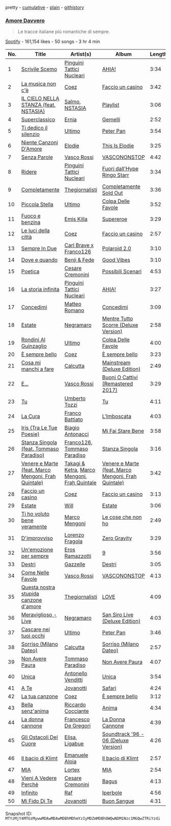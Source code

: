 pretty - [cumulative](/playlists/cumulative/37i9dQZF1DWTbGYZ9Pq4TH.md) - [plain](/playlists/plain/37i9dQZF1DWTbGYZ9Pq4TH) - [githistory](https://github.githistory.xyz/mackorone/spotify-playlist-archive/blob/main/playlists/plain/37i9dQZF1DWTbGYZ9Pq4TH)

### [Amore Davvero](https://open.spotify.com/playlist/37i9dQZF1DWTbGYZ9Pq4TH)

> Le tracce italiane più romantiche di sempre.

[Spotify](https://open.spotify.com/user/spotify) - 161,154 likes - 50 songs - 3 hr 4 min

| No. | Title | Artist(s) | Album | Length |
|---|---|---|---|---|
| 1 | [Scrivile Scemo](https://open.spotify.com/track/71r3UlkV7sWvUYjas5paqi) | [Pinguini Tattici Nucleari](https://open.spotify.com/artist/6RdcIWVKYYzNzjQRd3oyHS) | [AHIA!](https://open.spotify.com/album/0b2peKNz7zmn4xIxfPBUPa) | 3:34 |
| 2 | [La musica non c'è](https://open.spotify.com/track/7MMJa7cjMadOSR6CFWvB1x) | [Coez](https://open.spotify.com/artist/5dXlc7MnpaTeUIsHLVe3n4) | [Faccio un casino](https://open.spotify.com/album/3aKazjcDl544T21siS8lDp) | 3:42 |
| 3 | [IL CIELO NELLA STANZA \(feat\. NSTASIA\)](https://open.spotify.com/track/2fkVZYFv9hOejIsLzZy8ad) | [Salmo](https://open.spotify.com/artist/3hBQ4zniNdQf1cqqo6hzuW), [NSTASIA](https://open.spotify.com/artist/2BBgFkNBBMln3m2G2Bm2bt) | [Playlist](https://open.spotify.com/album/5F6r4JU7TdqI8YOWzj6Fyn) | 3:06 |
| 4 | [Superclassico](https://open.spotify.com/track/6Ahg1hncxUdK0ICqU03BCu) | [Ernia](https://open.spotify.com/artist/3fhMfkPPzksWuw0hEm4ldm) | [Gemelli](https://open.spotify.com/album/3LXvt5r3boBy4sQQpxmsi9) | 2:52 |
| 5 | [Ti dedico il silenzio](https://open.spotify.com/track/6GLmGfALwjzCaOiHwgfU7g) | [Ultimo](https://open.spotify.com/artist/3hN3iJMbbBmqBSAMx5veDa) | [Peter Pan](https://open.spotify.com/album/7E0zdJM8KYDRa5lQeAfEYi) | 3:54 |
| 6 | [Niente Canzoni D'Amore](https://open.spotify.com/track/3Pqm4BPjluxMX3afwDlKy5) | [Elodie](https://open.spotify.com/artist/7GgpsUpkj3olseoaTY7TEY) | [This Is Elodie](https://open.spotify.com/album/3EREGNLTHWi1SZCoDKT4Pd) | 3:25 |
| 7 | [Senza Parole](https://open.spotify.com/track/1myKwR6JbIvo1iKY8nOzbc) | [Vasco Rossi](https://open.spotify.com/artist/5l4nhyz8876RhgE2d18h65) | [VASCONONSTOP](https://open.spotify.com/album/1UegELBIi5854L79kswXuE) | 4:42 |
| 8 | [Ridere](https://open.spotify.com/track/5LZVK19ieaV8Mk9FsqTL3F) | [Pinguini Tattici Nucleari](https://open.spotify.com/artist/6RdcIWVKYYzNzjQRd3oyHS) | [Fuori dall'Hype Ringo Starr](https://open.spotify.com/album/56JsicBPrw88plclhKK74J) | 3:34 |
| 9 | [Completamente](https://open.spotify.com/track/7sh95K3HXkne9mVYDOIRWs) | [Thegiornalisti](https://open.spotify.com/artist/6YBgd2LKccEB3pX6UaW1Yp) | [Completamente Sold Out](https://open.spotify.com/album/2UsIHnX2RaOOQVkpspAYDj) | 3:36 |
| 10 | [Piccola Stella](https://open.spotify.com/track/6sLBJkMyZIkGevtpYgeotT) | [Ultimo](https://open.spotify.com/artist/3hN3iJMbbBmqBSAMx5veDa) | [Colpa Delle Favole](https://open.spotify.com/album/7ynNnkdYfFsjMxvfecxAWy) | 3:52 |
| 11 | [Fuoco e benzina](https://open.spotify.com/track/4Fs1sEg9Mwn6vykFD89xvc) | [Emis Killa](https://open.spotify.com/artist/6FtwCmLY6L1sqvjaQ2lV6G) | [Supereroe](https://open.spotify.com/album/67g3eUjlYFB7EkhS1pjKe4) | 3:29 |
| 12 | [Le luci della città](https://open.spotify.com/track/381VH1JFj9q08V1OMlPU5m) | [Coez](https://open.spotify.com/artist/5dXlc7MnpaTeUIsHLVe3n4) | [Faccio un casino](https://open.spotify.com/album/3aKazjcDl544T21siS8lDp) | 2:57 |
| 13 | [Sempre In Due](https://open.spotify.com/track/6ElWuGFrYbsf2mdHWUoGCk) | [Carl Brave x Franco126](https://open.spotify.com/artist/6p2OF8M4ob4KovaU0SUX4b) | [Polaroid 2.0](https://open.spotify.com/album/3RPTwOmoZNB0gNyUKscixz) | 3:10 |
| 14 | [Dove e quando](https://open.spotify.com/track/5XM7tx8ovQ9UrYqUowW1AK) | [Benji & Fede](https://open.spotify.com/artist/2nftqfbLohpDYzY8VUlvbm) | [Good Vibes](https://open.spotify.com/album/77QYi88mcI4qXClwTAwxjg) | 3:10 |
| 15 | [Poetica](https://open.spotify.com/track/07qo9gnLM488CUr0EtgIA1) | [Cesare Cremonini](https://open.spotify.com/artist/396Jr76018oUMR6QBnqT8T) | [Possibili Scenari](https://open.spotify.com/album/1tcX4ysSZEeMMshVVbkkDa) | 4:53 |
| 16 | [La storia infinita](https://open.spotify.com/track/2r1SRt8bhtR6a9bMRR0AgV) | [Pinguini Tattici Nucleari](https://open.spotify.com/artist/6RdcIWVKYYzNzjQRd3oyHS) | [AHIA!](https://open.spotify.com/album/0b2peKNz7zmn4xIxfPBUPa) | 3:27 |
| 17 | [Concedimi](https://open.spotify.com/track/0pFjYM7JdNJhjuooMgesks) | [Matteo Romano](https://open.spotify.com/artist/5Imsy0ZXNi7uWLJpP5dZ8b) | [Concedimi](https://open.spotify.com/album/3aunYOAreqjC6cdHn6iOaJ) | 3:09 |
| 18 | [Estate](https://open.spotify.com/track/7nd1mwoAAFtJjmjfdyOUwg) | [Negramaro](https://open.spotify.com/artist/1X9iZlQXfAAx4Vvmlqeao7) | [Mentre Tutto Scorre \(Deluxe Version\)](https://open.spotify.com/album/4wPMtE1vSjjAPbNN4mUX86) | 2:58 |
| 19 | [Rondini Al Guinzaglio](https://open.spotify.com/track/1jhHPnmgZepKU8qX4VhRZ0) | [Ultimo](https://open.spotify.com/artist/3hN3iJMbbBmqBSAMx5veDa) | [Colpa Delle Favole](https://open.spotify.com/album/7ynNnkdYfFsjMxvfecxAWy) | 4:00 |
| 20 | [È sempre bello](https://open.spotify.com/track/6IdiuMw1FSAvU3e6bgWQVX) | [Coez](https://open.spotify.com/artist/5dXlc7MnpaTeUIsHLVe3n4) | [È sempre bello](https://open.spotify.com/album/10qyDIB3pverR0MvhOFDVy) | 3:23 |
| 21 | [Cosa mi manchi a fare](https://open.spotify.com/track/7L8cIUKXToCr6PV9hFoX3Q) | [Calcutta ](https://open.spotify.com/artist/582KhTHEVOONNQLmQ5612r) | [Mainstream \(Deluxe Edition\)](https://open.spotify.com/album/11dh7pT3FRrGkI3TXl0e4k) | 2:49 |
| 22 | [E...](https://open.spotify.com/track/2hfBefasNaEEgnxD4Pdsar) | [Vasco Rossi](https://open.spotify.com/artist/5l4nhyz8876RhgE2d18h65) | [Buoni O Cattivi \(Remastered 2017\)](https://open.spotify.com/album/6qD7I2PTgtLMutPuanRjwL) | 3:29 |
| 23 | [Tu](https://open.spotify.com/track/6Gbc24EJdvZgpY0b5pNxhA) | [Umberto Tozzi](https://open.spotify.com/artist/00w9sdZ78mWArooTmiSTld) | [Tu](https://open.spotify.com/album/0RCpPk09zv72rYvQbRVB6C) | 4:11 |
| 24 | [La Cura](https://open.spotify.com/track/3sc9YIcDSPCXsQ0zzX3JLW) | [Franco Battiato](https://open.spotify.com/artist/4lianjyuR1tqf6oUX8kjrZ) | [L'Imboscata](https://open.spotify.com/album/6Ws5YQCEOfwmpTK01EALgv) | 4:03 |
| 25 | [Iris \(Tra Le Tue Poesie\)](https://open.spotify.com/track/1of8D9YF8T2nkLuk30JZNX) | [Biagio Antonacci](https://open.spotify.com/artist/0Qd65xBSFzdm3zCEu2ThQF) | [Mi Fai Stare Bene](https://open.spotify.com/album/5RUMRiHZj0cbk46Ttie5mZ) | 3:58 |
| 26 | [Stanza Singola \(feat\. Tommaso Paradiso\)](https://open.spotify.com/track/23hpOtox5sIuRqVBVVJxsO) | [Franco126](https://open.spotify.com/artist/2KkO9uXHF9BVNJASjLekAc), [Tommaso Paradiso](https://open.spotify.com/artist/47z0zz9ZMCn9GBiPRTn5Bc) | [Stanza Singola](https://open.spotify.com/album/5f2LuFGKudyDDp9d93Qvvc) | 3:16 |
| 27 | [Venere e Marte \(feat\. Marco Mengoni, Frah Quintale\)](https://open.spotify.com/track/4O3sAZoZDIhNRcfHNuU4Ps) | [Takagi & Ketra](https://open.spotify.com/artist/76UCIJTB0jcJvBaL0CdIqx), [Marco Mengoni](https://open.spotify.com/artist/3xGlLcG9CUrs5MvFkSLOS5), [Frah Quintale](https://open.spotify.com/artist/7BgEOZ9w3Y4IMShXTMu1nN) | [Venere e Marte \(feat\. Marco Mengoni, Frah Quintale\)](https://open.spotify.com/album/3qc7zx8OrCXDqzs7qa8l7P) | 3:42 |
| 28 | [Faccio un casino](https://open.spotify.com/track/6qNXkVk19OYLu4CoqjDfZ0) | [Coez](https://open.spotify.com/artist/5dXlc7MnpaTeUIsHLVe3n4) | [Faccio un casino](https://open.spotify.com/album/3aKazjcDl544T21siS8lDp) | 3:13 |
| 29 | [Estate](https://open.spotify.com/track/7AKMq2HTg8FQs9LE0v9uoy) | [Will](https://open.spotify.com/artist/7qIrqNF6i1kRLkGLgGXuZq) | [Estate](https://open.spotify.com/album/5lws5rpO14cspkEls5WGpq) | 3:06 |
| 30 | [Ti ho voluto bene veramente](https://open.spotify.com/track/3z5eL4hQXaBWxSWZUTwI4e) | [Marco Mengoni](https://open.spotify.com/artist/3xGlLcG9CUrs5MvFkSLOS5) | [Le cose che non ho](https://open.spotify.com/album/6471E1sHbiORDuwJkNL3JG) | 2:49 |
| 31 | [D'improvviso](https://open.spotify.com/track/4ykkHvzEE45AlcUq6vkVW6) | [Lorenzo Fragola](https://open.spotify.com/artist/0tTS475qIqv3KXYZMXjsYy) | [Zero Gravity](https://open.spotify.com/album/0FxEbIEYdmAZ7u2oDB0Z4P) | 3:29 |
| 32 | [Un'emozione per sempre](https://open.spotify.com/track/1Hd8GLavCUUUx3GJdunJ4E) | [Eros Ramazzotti](https://open.spotify.com/artist/61J0BktHv7PuP3tjTPYXSX) | [9](https://open.spotify.com/album/0orR3i1y0uPP6smKEFFbP8) | 3:56 |
| 33 | [Destri](https://open.spotify.com/track/0WBg2If3H9nN9RFl2xO2SZ) | [Gazzelle](https://open.spotify.com/artist/7KFOc3T4Xo8DVZt4PWw2qN) | [Destri](https://open.spotify.com/album/6xIlY5dzwgDm4dVeTteILC) | 3:05 |
| 34 | [Come Nelle Favole](https://open.spotify.com/track/71LtXfhnWA7kR8Ntk1VE8R) | [Vasco Rossi](https://open.spotify.com/artist/5l4nhyz8876RhgE2d18h65) | [VASCONONSTOP](https://open.spotify.com/album/1UegELBIi5854L79kswXuE) | 4:13 |
| 35 | [Questa nostra stupida canzone d'amore](https://open.spotify.com/track/1Kw6V4wiZKTVwLZ5YcYJR3) | [Thegiornalisti](https://open.spotify.com/artist/6YBgd2LKccEB3pX6UaW1Yp) | [LOVE](https://open.spotify.com/album/5ckYRyGJLuChNaIuXUWwcN) | 4:09 |
| 36 | [Meraviglioso \- Live](https://open.spotify.com/track/6tZuvbPGzTekaD17rj9RlA) | [Negramaro](https://open.spotify.com/artist/1X9iZlQXfAAx4Vvmlqeao7) | [San Siro Live \(Deluxe Edition\)](https://open.spotify.com/album/5RwlSfHiTTtlSz7TM4A6sa) | 4:03 |
| 37 | [Cascare nei tuoi occhi](https://open.spotify.com/track/60oJSn5MTG2VNvCJKwd65M) | [Ultimo](https://open.spotify.com/artist/3hN3iJMbbBmqBSAMx5veDa) | [Peter Pan](https://open.spotify.com/album/7E0zdJM8KYDRa5lQeAfEYi) | 3:46 |
| 38 | [Sorriso \(Milano Dateo\)](https://open.spotify.com/track/6Rg0AJvt1xa4hR2QH2fUhb) | [Calcutta ](https://open.spotify.com/artist/582KhTHEVOONNQLmQ5612r) | [Sorriso \(Milano Dateo\)](https://open.spotify.com/album/5U5pvv8NQHjb4UEhMozHRz) | 2:57 |
| 39 | [Non Avere Paura](https://open.spotify.com/track/1qMx707PFdFXdwLvcUTNz3) | [Tommaso Paradiso](https://open.spotify.com/artist/47z0zz9ZMCn9GBiPRTn5Bc) | [Non Avere Paura](https://open.spotify.com/album/6qoQjya7Pb4NTuNserGcKP) | 4:07 |
| 40 | [Unica](https://open.spotify.com/track/0LcyAWgNU4vk3Sn1DNtifk) | [Antonello Venditti](https://open.spotify.com/artist/3hYLJPJuDyblFKersEaFd6) | [Unica](https://open.spotify.com/album/2gJy8l07yFCDvGnscXyl9F) | 3:54 |
| 41 | [A Te](https://open.spotify.com/track/0pVSpAnjpnqywmPZnOISiv) | [Jovanotti](https://open.spotify.com/artist/7tmMPdOmFvdRvbj2aWoiRi) | [Safari](https://open.spotify.com/album/4tp7nwTFlAwtgHhJiEnilK) | 4:24 |
| 42 | [La tua canzone](https://open.spotify.com/track/4Z43nMEiOiNeDrqu2BN0JD) | [Coez](https://open.spotify.com/artist/5dXlc7MnpaTeUIsHLVe3n4) | [È sempre bello](https://open.spotify.com/album/10qyDIB3pverR0MvhOFDVy) | 3:12 |
| 43 | [Bella senz'anima](https://open.spotify.com/track/7laNkNLlUbNslPAi8HB1IS) | [Riccardo Cocciante](https://open.spotify.com/artist/7iZC2I6gz8gI0BLe2boBZR) | [Anima](https://open.spotify.com/album/2NNcni9mDROc7txSZzDRbb) | 4:34 |
| 44 | [La donna cannone](https://open.spotify.com/track/2T2t1DXwzdilKF3BQPHREo) | [Francesco De Gregori](https://open.spotify.com/artist/16FJYC4FqKhZXiXIzMI4ul) | [La Donna Cannone](https://open.spotify.com/album/7COQBoeP7bBHykCpFbdpR2) | 4:39 |
| 45 | [Gli Ostacoli Del Cuore](https://open.spotify.com/track/4WMMIrXdbO5WoOAFqbYnTx) | [Elisa](https://open.spotify.com/artist/2ARH58Hit3yC6ziGdhma23), [Ligabue](https://open.spotify.com/artist/7H8ZC8uHJMPZGLMApRRNIz) | [Soundtrack '96 \- 06 \(Deluxe Version\)](https://open.spotify.com/album/6K4obGZEeum2rpPmMEDRXW) | 4:26 |
| 46 | [Il bacio di Klimt](https://open.spotify.com/track/3E1FgPTXX203rgBTD5nlKF) | [Emanuele Aloia](https://open.spotify.com/artist/3vkFU3DBYyYBSUt323pj76) | [Il bacio di Klimt](https://open.spotify.com/album/2JAcCIuh57ns83xfzTpNaB) | 2:57 |
| 47 | [MIA](https://open.spotify.com/track/1SIl1FBbHmGa4PmJu5q6Lm) | [Lortex](https://open.spotify.com/artist/0ItmqfCN0IYX9N8LcDHj45) | [MIA](https://open.spotify.com/album/6cncwJJC6PJW1JelJ6v71g) | 2:54 |
| 48 | [Vieni A Vedere Perchè](https://open.spotify.com/track/7LYUIppHHkuKeIyfWwUEvj) | [Cesare Cremonini](https://open.spotify.com/artist/396Jr76018oUMR6QBnqT8T) | [Bagus](https://open.spotify.com/album/6WbUYB2fDctcuzTsQXWcF6) | 4:13 |
| 49 | [Infinito](https://open.spotify.com/track/7KyPP4IenVDrKeewWlAp5L) | [Raf](https://open.spotify.com/artist/3rlKqNmhaP9UiC0wFQyFS3) | [Iperbole](https://open.spotify.com/album/11ppqhDtSVmjuGCJygZdIG) | 4:56 |
| 50 | [Mi Fido Di Te](https://open.spotify.com/track/46KXIKdv0ja37KZ3RIcqu0) | [Jovanotti](https://open.spotify.com/artist/7tmMPdOmFvdRvbj2aWoiRi) | [Buon Sangue](https://open.spotify.com/album/4CzpxmaZzXvFBzNdGRw6qq) | 4:31 |

Snapshot ID: `MTYzMjY4MTUzMywwMDAwMDAwMDBhMDhmYzIyMDZmMDBhOWQwNDM1Nzc1MGQwZTRiYzdi`
